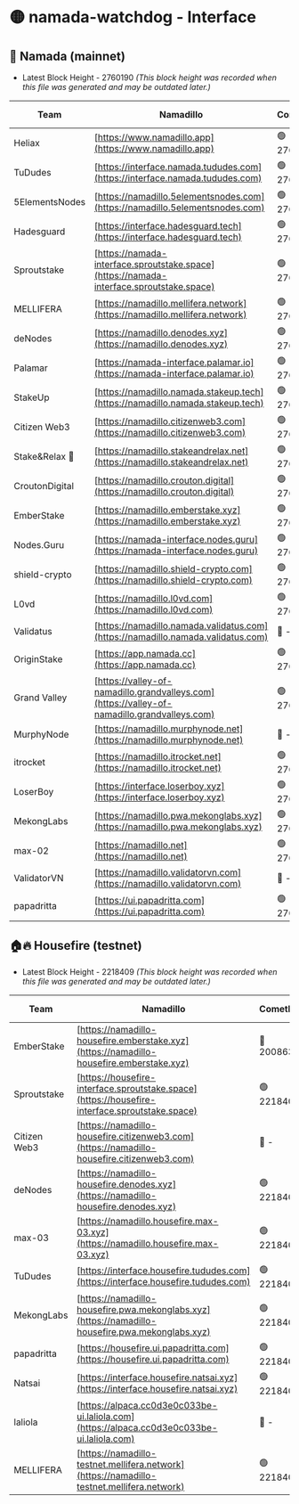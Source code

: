 # 🟡 namada-watchdog - Interface

## 🚀 Namada (mainnet)
- Latest Block Height - 2760190 *(This block height was recorded when this file was generated and may be outdated later.)*

| Team | Namadillo | CometBFT | Indexer | MASP Indexer |
|-|-|-|-|-|
| Heliax | [https://www.namadillo.app](https://www.namadillo.app) | 🟢 2760174 | 🟢 2760174 | 🟢 2760174 |
| TuDudes | [https://interface.namada.tududes.com](https://interface.namada.tududes.com) | 🟢 2760175 | 🟢 2760174 | 🟢 2760174 |
| 5ElementsNodes | [https://namadillo.5elementsnodes.com](https://namadillo.5elementsnodes.com) | 🟢 2760175 | 🟢 2760175 | 🟢 2760174 |
| Hadesguard | [https://interface.hadesguard.tech](https://interface.hadesguard.tech) | 🟢 2760175 | 🟢 2760174 | 🟢 2760174 |
| Sproutstake | [https://namada-interface.sproutstake.space](https://namada-interface.sproutstake.space) | 🟢 2760175 | 🟢 2760175 | 🟢 2760176 |
| MELLIFERA | [https://namadillo.mellifera.network](https://namadillo.mellifera.network) | 🟢 2760176 | 🟢 2760176 | 🟢 2760176 |
| deNodes | [https://namadillo.denodes.xyz](https://namadillo.denodes.xyz) | 🟢 2760177 | 🟢 2760177 | 🟢 2760176 |
| Palamar | [https://namada-interface.palamar.io](https://namada-interface.palamar.io) | 🟢 2760177 | 🟢 2760177 | 🟢 2760177 |
| StakeUp | [https://namadillo.namada.stakeup.tech](https://namadillo.namada.stakeup.tech) | 🟢 2760178 | 🟢 2760178 | 🟢 2760178 |
| Citizen Web3 | [https://namadillo.citizenweb3.com](https://namadillo.citizenweb3.com) | 🟢 2760178 | 🟢 2760178 | 🟢 2760178 |
| Stake&Relax 🦥 | [https://namadillo.stakeandrelax.net](https://namadillo.stakeandrelax.net) | 🟢 2760179 | 🟢 2760179 | 🟢 2760178 |
| CroutonDigital | [https://namadillo.crouton.digital](https://namadillo.crouton.digital) | 🟢 2760179 | 🟢 2760179 | 🟢 2760180 |
| EmberStake | [https://namadillo.emberstake.xyz](https://namadillo.emberstake.xyz) | 🟢 2760180 | 🟢 2760180 | 🟢 2760180 |
| Nodes.Guru | [https://namada-interface.nodes.guru](https://namada-interface.nodes.guru) | 🟢 2760180 | 🟢 2760180 | 🟢 2760180 |
| shield-crypto | [https://namadillo.shield-crypto.com](https://namadillo.shield-crypto.com) | 🟢 2760181 | 🟢 2760180 | 🟢 2760180 |
| L0vd | [https://namadillo.l0vd.com](https://namadillo.l0vd.com) | 🟢 2760181 | 🟢 2760181 | 🟢 2760181 |
| Validatus | [https://namadillo.namada.validatus.com](https://namadillo.namada.validatus.com) | 🔴 - | 🔴 - | 🔴 - |
| OriginStake | [https://app.namada.cc](https://app.namada.cc) | 🟢 2760183 | 🟢 2760183 | 🟢 2760183 |
| Grand Valley | [https://valley-of-namadillo.grandvalleys.com](https://valley-of-namadillo.grandvalleys.com) | 🟢 2760184 | 🟢 2760184 | 🟢 2760183 |
| MurphyNode | [https://namadillo.murphynode.net](https://namadillo.murphynode.net) | 🔴 - | 🔴 - | 🔴 - |
| itrocket | [https://namadillo.itrocket.net](https://namadillo.itrocket.net) | 🟢 2760186 | 🟢 2760186 | 🟢 2760186 |
| LoserBoy | [https://interface.loserboy.xyz](https://interface.loserboy.xyz) | 🟢 2760187 | 🟢 2760186 | 🟢 2760186 |
| MekongLabs | [https://namadillo.pwa.mekonglabs.xyz](https://namadillo.pwa.mekonglabs.xyz) | 🟢 2760187 | 🟢 2760187 | 🟢 2760187 |
| max-02 | [https://namadillo.net](https://namadillo.net) | 🟢 2760188 | 🟢 2760187 | 🟢 2760188 |
| ValidatorVN | [https://namadillo.validatorvn.com](https://namadillo.validatorvn.com) | 🔴 - | 🔴 - | 🔴 - |
| papadritta | [https://ui.papadritta.com](https://ui.papadritta.com) | 🟢 2760190 | 🟢 2760190 | 🟢 2760190 |

## 🏠🔥 Housefire (testnet)
- Latest Block Height - 2218409 *(This block height was recorded when this file was generated and may be outdated later.)*

| Team | Namadillo | CometBFT | Indexer | MASP Indexer |
|-|-|-|-|-|
| EmberStake | [https://namadillo-housefire.emberstake.xyz](https://namadillo-housefire.emberstake.xyz) | 🔴 2008636 | 🔴 - | 🔴 - |
| Sproutstake | [https://housefire-interface.sproutstake.space](https://housefire-interface.sproutstake.space) | 🟢 2218404 | 🟢 2218404 | 🟢 2218404 |
| Citizen Web3 | [https://namadillo-housefire.citizenweb3.com](https://namadillo-housefire.citizenweb3.com) | 🔴 - | 🟢 2218405 | 🟢 2218405 |
| deNodes | [https://namadillo-housefire.denodes.xyz](https://namadillo-housefire.denodes.xyz) | 🟢 2218405 | 🟢 2218405 | 🟢 2218405 |
| max-03 | [https://namadillo.housefire.max-03.xyz](https://namadillo.housefire.max-03.xyz) | 🟢 2218406 | 🔴 2167206 | 🟢 2218406 |
| TuDudes | [https://interface.housefire.tududes.com](https://interface.housefire.tududes.com) | 🟢 2218406 | 🟢 2218406 | 🟢 2218406 |
| MekongLabs | [https://namadillo-housefire.pwa.mekonglabs.xyz](https://namadillo-housefire.pwa.mekonglabs.xyz) | 🟢 2218406 | 🟢 2218406 | 🟢 2218406 |
| papadritta | [https://housefire.ui.papadritta.com](https://housefire.ui.papadritta.com) | 🟢 2218407 | 🟢 2218407 | 🟢 2218407 |
| Natsai | [https://interface.housefire.natsai.xyz](https://interface.housefire.natsai.xyz) | 🟢 2218407 | 🟢 2218407 | 🟢 2218407 |
| laliola | [https://alpaca.cc0d3e0c033be-ui.laliola.com](https://alpaca.cc0d3e0c033be-ui.laliola.com) | 🔴 - | 🔴 - | 🔴 - |
| MELLIFERA | [https://namadillo-testnet.mellifera.network](https://namadillo-testnet.mellifera.network) | 🟢 2218409 | 🟢 2218409 | 🟢 2218409 |

